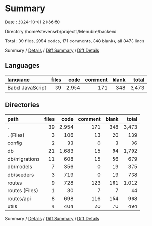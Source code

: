 # Summary

Date : 2024-10-01 21:36:50

Directory /home/stevenseb/projects/Menubile/backend

Total : 39 files,  2954 codes, 171 comments, 348 blanks, all 3473 lines

Summary / [Details](details.md) / [Diff Summary](diff.md) / [Diff Details](diff-details.md)

## Languages
| language | files | code | comment | blank | total |
| :--- | ---: | ---: | ---: | ---: | ---: |
| Babel JavaScript | 39 | 2,954 | 171 | 348 | 3,473 |

## Directories
| path | files | code | comment | blank | total |
| :--- | ---: | ---: | ---: | ---: | ---: |
| . | 39 | 2,954 | 171 | 348 | 3,473 |
| . (Files) | 3 | 106 | 13 | 20 | 139 |
| config | 2 | 33 | 0 | 3 | 36 |
| db | 21 | 1,683 | 15 | 94 | 1,792 |
| db/migrations | 11 | 608 | 15 | 56 | 679 |
| db/models | 7 | 356 | 0 | 19 | 375 |
| db/seeders | 3 | 719 | 0 | 19 | 738 |
| routes | 9 | 728 | 123 | 161 | 1,012 |
| routes (Files) | 1 | 30 | 7 | 7 | 44 |
| routes/api | 8 | 698 | 116 | 154 | 968 |
| utils | 4 | 404 | 20 | 70 | 494 |

Summary / [Details](details.md) / [Diff Summary](diff.md) / [Diff Details](diff-details.md)